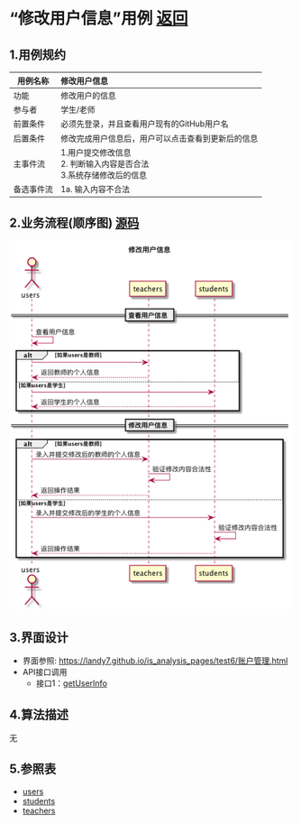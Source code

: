 # “修改用户信息”用例 [返回](././README.md)

## 1.用例规约

|用例名称|修改用户信息|
|-------|:-------------|
|功能|修改用户的信息|
|参与者|学生/老师|
|前置条件|必须先登录，并且查看用户现有的GitHub用户名|
|后置条件|修改完成用户信息后，用户可以点击查看到更新后的信息|
|主事件流| 1.用户提交修改信息 <br/>2. 判断输入内容是否合法 <br>3.系统存储修改后的信息|
|备选事件流|1a. 输入内容不合法 <br/>|


## 2.业务流程(顺序图) [源码](../sequence/修改用户信息.md)
![修改用户信息](/out/test6/sequence/修改用户信息/修改用户信息.png)

## 3.界面设计
- 界面参照: https://landy7.github.io/is_analysis_pages/test6/账户管理.html
- API接口调用
    - 接口1：[getUserInfo](../接口/getandsetUserInfo.md)

## 4.算法描述
无

## 5.参照表
- [users](../数据库设计.md/#users)
- [students](../数据库设计.md/#students)
- [teachers](../数据库设计.md/#teachers)